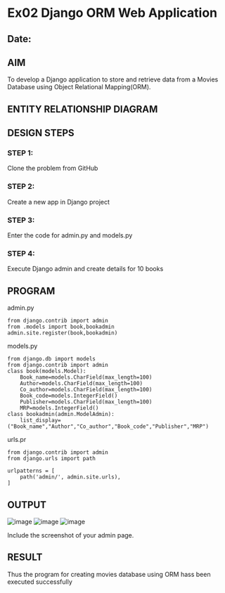 # Ex02 Django ORM Web Application
## Date: 

## AIM
To develop a Django application to store and retrieve data from a Movies Database using Object Relational Mapping(ORM).

## ENTITY RELATIONSHIP DIAGRAM



## DESIGN STEPS

### STEP 1:
Clone the problem from GitHub

### STEP 2:
Create a new app in Django project

### STEP 3:
Enter the code for admin.py and models.py

### STEP 4:
Execute Django admin and create details for 10 books

## PROGRAM
admin.py
```
from django.contrib import admin
from .models import book,bookadmin
admin.site.register(book,bookadmin)
```
models.py
```
from django.db import models
from django.contrib import admin
class book(models.Model):
    Book_name=models.CharField(max_length=100)
    Author=models.CharField(max_length=100)
    Co_author=models.CharField(max_length=100)
    Book_code=models.IntegerField()
    Publisher=models.CharField(max_length=100)
    MRP=models.IntegerField()
class bookadmin(admin.ModelAdmin):
    list_display=("Book_name","Author","Co_author","Book_code","Publisher","MRP")
```
urls.pr
```
from django.contrib import admin
from django.urls import path

urlpatterns = [
    path('admin/', admin.site.urls),
]
```

## OUTPUT
![image](https://github.com/user-attachments/assets/cbed9d91-d199-43ce-be22-cb3a84e05d9b)
![image](https://github.com/user-attachments/assets/cd2b9199-b4c3-444e-8c3a-dce5e4a275a4)
![image](https://github.com/user-attachments/assets/6e1a7168-1cf7-4c8b-a5d9-c2b7611b160e)

Include the screenshot of your admin page.
## RESULT
Thus the program for creating movies database using ORM hass been executed successfully

